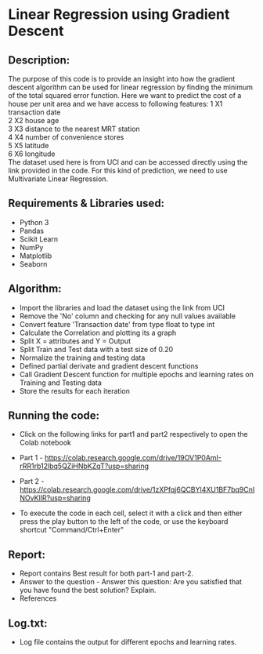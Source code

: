 # Linear Regression using Gradient Descent

## Description:

The purpose of this code is to provide an insight into how the gradient descent algorithm can be used for linear regression by finding the minimum of the total squared error function. Here we want to predict the cost of a house per unit area and we have access to following features:
1 X1 transaction date  
 2 X2 house age  
 3 X3 distance to the nearest MRT station  
 4 X4 number of convenience stores  
 5 X5 latitude  
 6 X6 longitude  
The dataset used here is from UCI and can be accessed directly using the link provided in the code. For this kind of prediction, we need to use Multivariate Linear Regression.

## Requirements & Libraries used:

- Python 3
- Pandas
- Scikit Learn
- NumPy
- Matplotlib
- Seaborn

## Algorithm:

- Import the libraries and load the dataset using the link from UCI
- Remove the 'No' column and checking for any null values available
- Convert feature 'Transaction date' from type float to type int
- Calculate the Correlation and plotting its a graph
- Split X = attributes and Y = Output
- Split Train and Test data with a test size of 0.20
- Normalize the training and testing data
- Defined partial derivate and gradient descent functions
- Call Gradient Descent function for multiple epochs and learning rates on Training and Testing data
- Store the results for each iteration

## Running the code:

- Click on the following links for part1 and part2 respectively to open the Colab notebook
- Part 1 - https://colab.research.google.com/drive/19OV1P0AmI-rRR1rb12lbq5QZiHNbKZqT?usp=sharing
- Part 2 - https://colab.research.google.com/drive/1zXPfqj6QCBYl4XU1BF7bq9CnINOvKlIR?usp=sharing

- To execute the code in each cell, select it with a click and then either press the play button to the left of the code, or use the keyboard shortcut "Command/Ctrl+Enter"

## Report:

- Report contains Best result for both part-1 and part-2.
- Answer to the question - Answer this question: Are you satisfied that you have found the best solution? Explain.
- References

## Log.txt:

- Log file contains the output for different epochs and learning rates.
